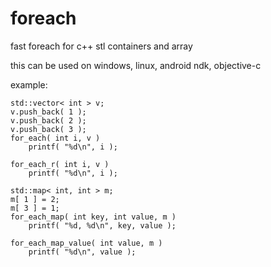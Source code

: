 foreach
=======

fast foreach for c++ stl containers and array

this can be used on windows, linux, android ndk, objective-c


example:

	std::vector< int > v;
	v.push_back( 1 );
	v.push_back( 2 );
	v.push_back( 3 );
	for_each( int i, v )
		printf( "%d\n", i );

	for_each_r( int i, v )
		printf( "%d\n", i );

	std::map< int, int > m;
	m[ 1 ] = 2;
	m[ 3 ] = 1;
	for_each_map( int key, int value, m )
		printf( "%d, %d\n", key, value );

	for_each_map_value( int value, m )
		printf( "%d\n", value );
